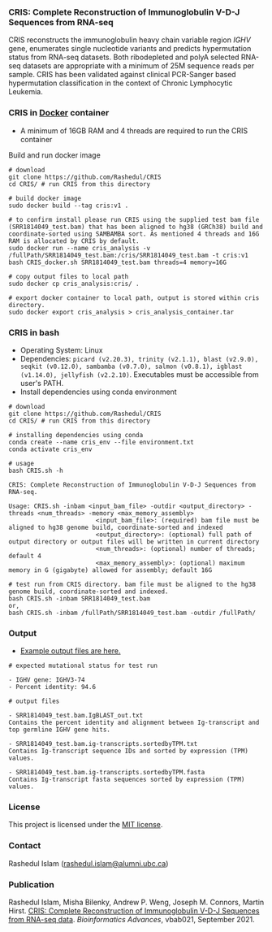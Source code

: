### CRIS: Complete Reconstruction of Immunoglobulin V-D-J Sequences from RNA-seq 

CRIS reconstructs the immunoglobulin heavy chain variable region *IGHV* gene, enumerates single nucleotide variants and predicts hypermutation status from RNA-seq datasets. Both ribodepleted and polyA selected RNA-seq datasets are appropriate with a minimum of 25M sequence reads per sample. CRIS has been validated against clinical PCR-Sanger based hypermutation classification in the context of Chronic Lymphocytic Leukemia.

### CRIS in [Docker](https://docs.docker.com/) container 

* A minimum of 16GB RAM and 4 threads are required to run the CRIS container

Build and run docker image 

```
# download
git clone https://github.com/Rashedul/CRIS
cd CRIS/ # run CRIS from this directory 

# build docker image
sudo docker build --tag cris:v1 . 

# to confirm install please run CRIS using the supplied test bam file (SRR1814049_test.bam) that has been aligned to hg38 (GRCh38) build and coordinate-sorted using SAMBAMBA sort. As mentioned 4 threads and 16G RAM is allocated by CRIS by default.
sudo docker run --name cris_analysis -v /fullPath/SRR1814049_test.bam:/cris/SRR1814049_test.bam -t cris:v1 bash CRIS_docker.sh SRR1814049_test.bam threads=4 memory=16G 

# copy output files to local path
sudo docker cp cris_analysis:cris/ .

# export docker container to local path, output is stored within cris directory.
sudo docker export cris_analysis > cris_analysis_container.tar

```

### CRIS in bash 

* Operating System: Linux
* Dependencies: ```picard (v2.20.3), trinity (v2.1.1), blast (v2.9.0), seqkit (v0.12.0), sambamba (v0.7.0), salmon (v0.8.1), igblast (v1.14.0), jellyfish (v2.2.10)```. Executables must be accessible from user's PATH. 
* Install dependencies using conda environment

```
# download
git clone https://github.com/Rashedul/CRIS
cd CRIS/ # run CRIS from this directory 

# installing dependencies using conda
conda create --name cris_env --file environment.txt
conda activate cris_env 

# usage
bash CRIS.sh -h

CRIS: Complete Reconstruction of Immunoglobulin V-D-J Sequences from RNA-seq.

Usage: CRIS.sh -inbam <input_bam_file> -outdir <output_directory> -threads <num_threads> -memory <max_memory_assembly>
                        <input_bam_file>: (required) bam file must be aligned to hg38 genome build, coordinate-sorted and indexed
                        <output_directory>: (optional) full path of output directory or output files will be written in current directory
                        <num_threads>: (optional) number of threads; default 4
                        <max_memory_assembly>: (optional) maximum memory in G (gigabyte) allowed for assembly; default 16G

# test run from CRIS directory. bam file must be aligned to the hg38 genome build, coordinate-sorted and indexed.
bash CRIS.sh -inbam SRR1814049_test.bam 
or,
bash CRIS.sh -inbam /fullPath/SRR1814049_test.bam -outdir /fullPath/
```

### Output 

* [Example output files are here.](https://github.com/Rashedul/CRIS/tree/main/data/output_examples)


```
# expected mutational status for test run 

- IGHV gene: IGHV3-74
- Percent identity: 94.6

# output files

- SRR1814049_test.bam.IgBLAST_out.txt
Contains the percent identity and alignment between Ig-transcript and top germline IGHV gene hits.

- SRR1814049_test.bam.ig-transcripts.sortedbyTPM.txt 
Contains Ig-transcript sequence IDs and sorted by expression (TPM) values.

- SRR1814049_test.bam.ig-transcripts.sortedbyTPM.fasta 
Contains Ig-transcript fasta sequences sorted by expression (TPM) values. 

```

### License 

This project is licensed under the [MIT license](https://github.com/Rashedul/CRIS/blob/main/LICENSE).

### Contact 

Rashedul Islam (rashedul.islam@alumni.ubc.ca)


### Publication 

Rashedul Islam, Misha Bilenky, Andrew P. Weng, Joseph M. Connors, Martin Hirst. [CRIS: Complete Reconstruction of Immunoglobulin V-D-J Sequences from RNA-seq data](https://academic.oup.com/bioinformaticsadvances/advance-article/doi/10.1093/bioadv/vbab021/6367791?login=true). *Bioinformatics Advances*, vbab021, September 2021.